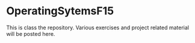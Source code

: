 # OperatingSytemsF15

This is class the repository.  Various exercises and project related material will be posted here.
